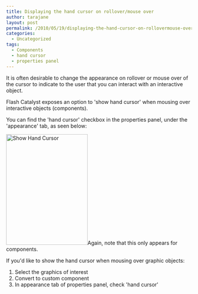 ```yaml
---
title: Displaying the hand cursor on rollover/mouse over
author: tarajane
layout: post
permalink: /2010/05/19/displaying-the-hand-cursor-on-rollovermouse-over/
categories:
  - Uncategorized
tags:
  - Components
  - hand cursor
  - properties panel
---
```

It is often desirable to change the appearance on rollover or mouse over of the cursor to indicate to the user that you can interact with an interactive object.

Flash Catalyst exposes an option to 'show hand cursor' when mousing over interactive objects (components).

<div>
  <!--more-->
</div>

You can find the 'hand cursor' checkbox in the properties panel, under the 'appearance' tab, as seen below:

<a href="http://flashcats.net/wp-content/uploads/2010/05/Picture-6.png" rel="lightbox[21]"><img class="aligncenter size-medium wp-image-22" title="showHandCursor" src="http://flashcats.net/wp-content/uploads/2010/05/Picture-6-221x300.png" alt="Show Hand Cursor" width="221" height="300" /></a>Again, note that this only appears for components.

If you'd like to show the hand cursor when mousing over graphic objects:

1) Select the graphics of interest  
2) Convert to custom component  
3) In appearance tab of properties panel, check 'hand cursor'